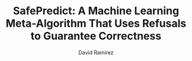 ---
paperId: 4
author: David Ramirez
publicationauthor: Ramirez, D.
title: "SafePredict: A Machine Learning Meta-Algorithm That Uses Refusals to Guarantee Correctness"
pdf: --
poster: Oral_David_Ramirez
alt: --
type: Oral
topic: General Machine Learning
link: 
conference: icml
year: 2019
tags: icml-2019-op-ab
location: California, USA
---